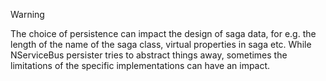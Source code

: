 > [!WARNING]
The choice of persistence can impact the design of saga data, for e.g. the length of the name of the saga class, virtual properties in saga etc. While NServiceBus persister tries to abstract things away, sometimes the limitations of the specific implementations can have an impact.
